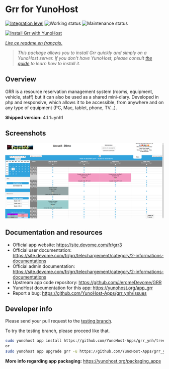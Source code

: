 <!--
N.B.: This README was automatically generated by https://github.com/YunoHost/apps/tree/master/tools/README-generator
It shall NOT be edited by hand.
-->

# Grr for YunoHost

[![Integration level](https://dash.yunohost.org/integration/grr.svg)](https://dash.yunohost.org/appci/app/grr) ![Working status](https://ci-apps.yunohost.org/ci/badges/grr.status.svg) ![Maintenance status](https://ci-apps.yunohost.org/ci/badges/grr.maintain.svg)

[![Install Grr with YunoHost](https://install-app.yunohost.org/install-with-yunohost.svg)](https://install-app.yunohost.org/?app=grr)

*[Lire ce readme en français.](./README_fr.md)*

> *This package allows you to install Grr quickly and simply on a YunoHost server.
If you don't have YunoHost, please consult [the guide](https://yunohost.org/#/install) to learn how to install it.*

## Overview

GRR is a resource reservation management system (rooms, equipment, vehicle, staff) but it can also be used as a shared mini-diary. Developed in php and responsive, which allows it to be accessible, from anywhere and on any type of equipment (PC, Mac, tablet, phone, TV...).


**Shipped version:** 4.1.1~ynh1

## Screenshots

![Screenshot of Grr](./doc/screenshots/home.png)

## Documentation and resources

* Official app website: <https://site.devome.com/fr/grr3>
* Official user documentation: <https://site.devome.com/fr/grr/telechargement/category/2-informations-documentations>
* Official admin documentation: <https://site.devome.com/fr/grr/telechargement/category/2-informations-documentations>
* Upstream app code repository: <https://github.com/JeromeDevome/GRR>
* YunoHost documentation for this app: <https://yunohost.org/app_grr>
* Report a bug: <https://github.com/YunoHost-Apps/grr_ynh/issues>

## Developer info

Please send your pull request to the [testing branch](https://github.com/YunoHost-Apps/grr_ynh/tree/testing).

To try the testing branch, please proceed like that.

``` bash
sudo yunohost app install https://github.com/YunoHost-Apps/grr_ynh/tree/testing --debug
or
sudo yunohost app upgrade grr -u https://github.com/YunoHost-Apps/grr_ynh/tree/testing --debug
```

**More info regarding app packaging:** <https://yunohost.org/packaging_apps>

